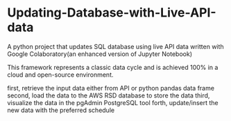 # Updating-Database-with-Live-API-data
A python project that updates SQL database using live API data written with Google Colaboratory(an enhanced version of Jupyter Notebook)

This framework represents a classic data cycle and is achieved 100% in a cloud and open-source environment.

first, retrieve the input data either from API or python pandas data frame
second, load the data to the AWS RSD database to store the data
third, visualize the data in the pgAdmin PostgreSQL tool
forth, update/insert the new data with the preferred schedule
